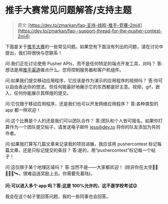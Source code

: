 # 推手大赛常见问题解答/支持主题

> 原文:[https://dev.to/zmarkan/faq-支持-线程-推手-竞赛-2mi4](https://dev.to/zmarkan/faq--support-thread-for-the-pusher-contest-2mi4)

下面是关于[推手大赛](https://dev.to/devteam/first-ever-dev-contest-build-a-realtime-app-with-pusher-4nhp)的一些常见问题。如果您有下面没有列出的问题，请在讨论中提出，我们将很快与您联系！

问:我们正在讨论使用 Pusher APIs，而不是任何特定的端点开发工具，对吗？
答:想法是用[推手渠道](https://pusher.com/channels?utm_source=dev.to&utm_medium=referral&utm_campaign=Devtocontest)做点什么。您将控制服务器和客户机组件。

问:如果我们提交移动应用程序，它应该是作为演示的应用程序的视频吗？
答:你可以自由表达你的想法，但任何能最好地展示它的东西都是好主意。视频，gif，嵌入，任何你能展示其辉煌的提交。

问:它仅限于移动应用程序，还是我们也可以开发网络应用程序？
答:各种类型的 app 都一样欢迎！

问:这个比赛是个人的还是我们可以团队合作？
答:团队和个人皆可报名。如果你打算作为一个团队提交帖子，请发送电子邮件 [jess@dev.to](mailto:jess@dev.to) 将你的队友添加为共同作者。

问:如果我打算写几篇文章来记录我的项目进展，我应该用 pushercontest 标记每篇文章，还是只标记提交的条目？
答:是的，用“pushercontest”标记每一个帖子！

问:这仅限于某个地理区域吗？
答:当然不是——大家都欢迎！
(除非你在太空👩‍🚀👨‍🚀🚀🛰，很难运送奖励上去。你需要先着陆)。

**问:可以进入多个 app 吗？答:这是 100%允许的，这不是学校考试😉**

我会在这个帖子里回答问题，我的一些同事也会回答。